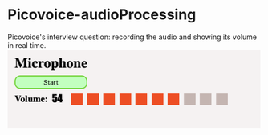 # Picovoice-audioProcessing
Picovoice's interview question: recording the audio and showing its volume in real time.
<img src="volume.png?raw=true"/>
